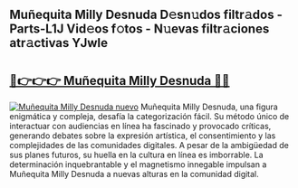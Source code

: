 ## Muñequita Milly Desnuda D𝚎sn𝚞dos filtr𝚊dos - Parts-L1J Vid𝚎os f𝚘tos - N𝚞evas filtr𝚊ciones atr𝚊ctivas YJwIe

# <h2><a href="http://mb72alk.tromn.icu/?c=Mu%c3%b1equita+Milly+Desnuda">🔗👉👉👉 Muñequita Milly Desnuda 🔗🔗</a></h2>

[![Muñequita Milly Desnuda nuevo](https://i.imgur.com/pEAQMta.gif)](http://mb72alk.tromn.icu/?c=Mu%c3%b1equita+Milly+Desnuda)
Muñequita Milly Desnuda, una figura enigmática y compleja, desafía la categorización fácil. Su método único de interactuar con audiencias en línea ha fascinado y provocado críticas, generando debates sobre la expresión artística, el consentimiento y las complejidades de las comunidades digitales. A pesar de la ambigüedad de sus planes futuros, su huella en la cultura en línea es imborrable. La determinación inquebrantable y el magnetismo innegable impulsan a Muñequita Milly Desnuda a nuevas alturas en la comunidad digital.
